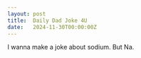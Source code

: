 ```yaml
---
layout: post
title:  Daily Dad Joke 4U
date:   2024-11-30T00:00:00Z
---
```

I wanna make a joke about sodium. But Na.
